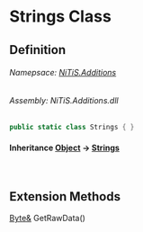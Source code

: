 # Strings Class
## Definition

###### Namepsace: [NiTiS.Additions](https://nitis-dev.github.io/NiTiSLibsWiki/Namespaces/NiTiS.Additions)
###### Assembly: NiTiS.Additions.dll

#### 
```c#
public static class Strings { }
```
#### Inheritance [Object](https://docs.microsoft.com/dotnet/api/system.object) &#8594; [Strings](https://nitis-dev.github.io/NiTiSLibsWiki/NiTiS/Additions/Strings)  
#### 

<br>

  
  
  
  
## Extension Methods
[Byte&](https://docs.microsoft.com/dotnet/api/system.byte&) GetRawData()  

  
